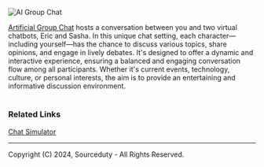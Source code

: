 ![AI Group Chat](https://github.com/sourceduty/AI_Group-Chat-Adviser/assets/123030236/53267ca3-053c-4d55-99c5-936e9e68a7f7)

[Artificial Group Chat](https://chat.openai.com/g/g-r7eMW75w4-artificial-group-chat) hosts a conversation between you and two virtual chatbots, Eric and Sasha. In this unique chat setting, each character—including yourself—has the chance to discuss various topics, share opinions, and engage in lively debates. It's designed to offer a dynamic and interactive experience, ensuring a balanced and engaging conversation flow among all participants. Whether it's current events, technology, culture, or personal interests, the aim is to provide an entertaining and informative discussion environment.

#
### Related Links

[Chat Simulator](https://chat.openai.com/g/g-pVviDoA7V-chat-simulator)

***
Copyright (C) 2024, Sourceduty - All Rights Reserved.
